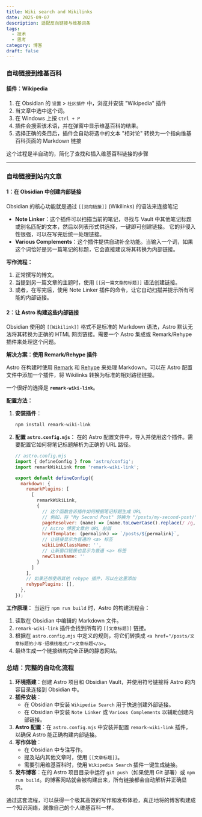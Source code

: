 ```yaml
---
title: Wiki search and Wikilinks
date: 2025-09-07
description: 适配反向链接与维基词条
tags:
  - 技术
  - 思考
category: 博客
draft: false
---
```


### 自动链接到维基百科

#### 插件：**Wikipedia**


1.  在 Obsidian 的 `设置` > `社区插件` 中，浏览并安装 "Wikipedia" 插件
2.  当文章中选中这个词。
3.  在 Windows 上按 `Ctrl + P`
4.  插件会搜索该术语，并在弹窗中显示维基百科的结果。
5.  选择正确的条目后，插件会自动将选中的文本 "相对论" 转换为一个指向维基百科页面的 Markdown 链接

这个过程是半自动的，简化了查找和插入维基百科链接的步骤

---

### 自动链接到站内文章


#### 1：在 Obsidian 中创建内部链接

Obsidian 的核心功能就是通过 `[[双向链接]]` (Wikilinks) 的语法来连接笔记

*   **Note Linker**：这个插件可以扫描当前的笔记，寻找与 Vault 中其他笔记标题或别名匹配的文本，然后以列表形式供选择，一键即可创建链接。 它的非侵入性很强，可以在写完后统一处理链接。
*   **Various Complements**：这个插件提供自动补全功能。当输入一个词，如果这个词恰好是另一篇笔记的标题，它会直接建议将其转换为内部链接。

**写作流程：**
1.  正常撰写的博文。
2.  当提到另一篇文章的主题时，使用 `[[另一篇文章的标题]]` 语法创建链接。
3.  或者，在写完后，使用 Note Linker 插件的命令，让它自动扫描并提示所有可能的内部链接。

#### 2：让 Astro 构建这些内部链接

Obsidian 使用的 `[[Wikilink]]` 格式不是标准的 Markdown 语法，Astro 默认无法将其转换为正确的 HTML 网页链接。需要一个 Astro 集成或 Remark/Rehype 插件来处理这个问题。

**解决方案：使用 Remark/Rehype 插件**

Astro 在构建时使用 [Remark](https://remark.js.org/) 和 [Rehype](https://rehype.js.org/) 来处理 Markdown。可以在 Astro 配置文件中添加一个插件，将 Wikilinks 转换为标准的相对路径链接。

一个很好的选择是 **`remark-wiki-link`**。

**配置方法：**
1.  **安装插件**：
    ```bash
    npm install remark-wiki-link
    ```

2.  **配置 `astro.config.mjs`**：
    在的 Astro 配置文件中，导入并使用这个插件。需要配置它如何将笔记标题解析为正确的 URL 路径。

    ```javascript
    // astro.config.mjs
    import { defineConfig } from 'astro/config';
    import remarkWikiLink from 'remark-wiki-link';

    export default defineConfig({
      markdown: {
        remarkPlugins: [
          [
            remarkWikiLink,
            {
              // 这个函数告诉插件如何根据笔记标题生成 URL
              // 例如，将 "My Second Post" 转换为 "/posts/my-second-post/"
              pageResolver: (name) => [name.toLowerCase().replace(/ /g, '-')],
              // Astro 博客文章的 URL 前缀
              hrefTemplate: (permalink) => `/posts/${permalink}`,
              // 让链接显示为普通的 <a> 标签
              wikiLinkClassName: '',
              // 让新窗口链接也显示为普通 <a> 标签
              newClassName: ''
            }
          ]
        ],
        // 如果还想使用其他 rehype 插件，可以在这里添加
        rehypePlugins: [],
      },
    });
    ```

**工作原理**：
当运行 `npm run build` 时，Astro 的构建流程会：
1.  读取在 Obsidian 中编辑的 Markdown 文件。
2.  `remark-wiki-link` 插件会找到所有的 `[[文章标题]]` 链接。
3.  根据在 `astro.config.mjs` 中定义的规则，将它们转换成 `<a href="/posts/文章标题的小写-短横线格式/">文章标题</a>`。
4.  最终生成一个链接结构完全正确的静态网站。

### 总结：完整的自动化流程

1.  **环境搭建**：创建 Astro 项目和 Obsidian Vault，并使用符号链接将 Astro 的内容目录连接到 Obsidian 中。
2.  **插件安装**：
    *   在 Obsidian 中安装 `Wikipedia Search` 用于快速创建外部链接。
    *   在 Obsidian 中安装 `Note Linker` 或 `Various Complements` 以辅助创建内部链接。
3.  **Astro 配置**：在 `astro.config.mjs` 中安装并配置 `remark-wiki-link` 插件，以确保 Astro 能正确构建内部链接。
4.  **写作体验**：
    *   在 Obsidian 中专注写作。
    *   提及站内其他文章时，使用 `[[文章标题]]`。
    *   需要引用维基百科时，使用 `Wikipedia Search` 插件一键生成链接。
5.  **发布博客**：在的 Astro 项目目录中运行 `git push`（如果使用 Git 部署）或 `npm run build`。的博客网站就会被构建出来，所有链接都会自动解析并正确显示。

通过这套流程，可以获得一个极其高效的写作和发布体验，真正地将的博客构建成一个知识网络，就像自己的个人维基百科一样。